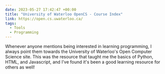 ```yaml
---
date: 2023-05-27 17:42:47 +00:00
title: "University of Waterloo OpenCS - Course Index"
link: https://open.cs.uwaterloo.ca/
tags:
  - Tools
  - Programming
---
```


Whenever anyone mentions being interested in learning programming, I always point them towards the University of Waterloo's Open Computer Science site. This was the resource that taught me the basics of Python, HTML, and Javascript, and I've found it's been a good learning resource for others as well!

